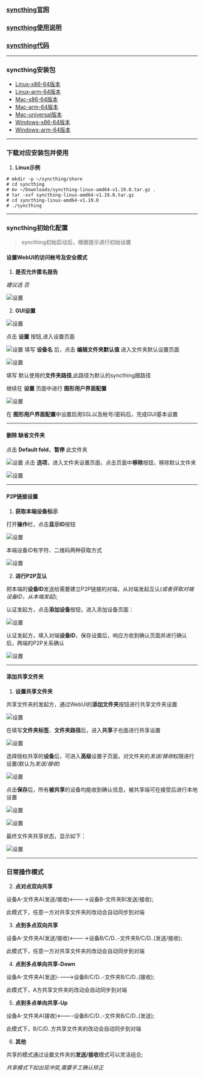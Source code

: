 ### [syncthing官网](https://syncthing.net)

### [syncthing使用说明](https://docs.syncthing.net/users/index.html)

### [syncthing代码](https://github.com/syncthing)

----

### syncthing安装包
* [Linux-x86-64版本](https://github.com/syncthing/syncthing/releases/download/v1.19.0/syncthing-linux-amd64-v1.19.0.tar.gz)
* [Linux-arm-64版本](https://github.com/syncthing/syncthing/releases/download/v1.19.0/syncthing-linux-arm64-v1.19.0.tar.gz)
* [Mac-x86-64版本](https://github.com/syncthing/syncthing/releases/download/v1.19.0/syncthing-macos-amd64-v1.19.0.zip)
* [Mac-arm-64版本](https://github.com/syncthing/syncthing/releases/download/v1.19.0/syncthing-macos-arm64-v1.19.0.zip)
* [Mac-universal版本](https://github.com/syncthing/syncthing/releases/download/v1.19.0/syncthing-macos-universal-v1.19.0.zip)
* [Windows-x86-64版本](https://github.com/syncthing/syncthing/releases/download/v1.19.0/syncthing-windows-amd64-v1.19.0.zip)
* [Windows-arm-64版本](https://github.com/syncthing/syncthing/releases/download/v1.19.0/syncthing-windows-arm64-v1.19.0.zip)

----

### 下载对应安装包并使用

1. **Linux示例**
```
# mkdir -p ~/syncthing/share
# cd syncthing
# mv ~/Downloads/syncthing-linux-amd64-v1.19.0.tar.gz .
# tar -xvf syncthing-linux-amd64-v1.19.0.tar.gz
# cd syncthing-linux-amd64-v1.19.0
# ./syncthing
```
----

### syncthing初始化配置
> syncthing初始启动后，根据提示进行初始设置

#### 设置WebUI的访问帐号及安全模式

1. **是否允许匿名报告**

*建议选 否*

![设置](asset/syncthing-init-setting-01.png)

2. **GUI设置**

![设置](asset/syncthing-init-setting-02.png)

点击 **设置** 按钮,进入设置页面

![设置](asset/syncthing-init-setting-02-01.png)
填写 **设备名** 后，点击 **编辑文件夹默认值** 进入文件夹默认设置页面

![设置](asset/syncthing-init-setting-02-01-01.png)

填写 默认使用的**文件夹路径**,此路径为默认的syncthing跟路径

继续在 **设置** 页面中进行 **图形用户界面配置**

![设置](asset/syncthing-init-setting-02-02.png)

在 **图形用户界面配置**中设置启用SSL以及帐号/密码后，完成GUI基本设置

----

#### 删除 **缺省文件夹**
点击 **Default fold**，**暂停** 此文件夹

![设置](asset/syncthing-init-setting-03.png)
点击 **选项**，进入文件夹设置页面，点击页面中**移除**按钮，移除默认文件夹

![设置](asset/syncthing-init-setting-03-01.png)

----

#### P2P链接设置

1. **获取本端设备标示**

打开**操作**栏，点击**显示ID**按钮

![设置](asset/syncthing-init-setting-04.png)

本端设备ID有字符、二维码两种获取方式

![设置](asset/syncthing-init-setting-04-01.png)

2. **进行P2P互认**

把本端的**设备ID**发送给需要建立P2P链接的对端，从对端发起互认(*或者获取对端设备ID，从本端发起*); 

认证发起方，点击**添加设备**按钮，进入添加设备页面：

![设置](asset/syncthing-init-setting-04-02.png)

认证发起方，填入对端**设备ID**，保存设置后，响应方收到确认页面并进行确认后，两端的P2P关系确认

![设置](asset/syncthing-init-setting-04-03.png)

----

#### 添加共享文件夹

1. **设置共享文件夹**

共享文件夹的发起方，通过WebUI的**添加文件夹**按钮进行共享文件夹设置

![设置](asset/syncthing-init-setting-05.png)

在填写**文件夹标签**、**文件夹路径**后，进入**共享**子也面进行共享设置

![设置](asset/syncthing-init-setting-05-02.png)

选择授权共享的**设备**后，可进入**高级**设置子页面，对文件夹的*发送/接收*权限进行设置(默认为*发送/接收*)

![设置](asset/syncthing-init-setting-05-01.png)

点击**保存**后，所有**被共享**的设备均能收到确认信息，被共享端可在接受后进行本地设置

![设置](asset/syncthing-init-setting-05-03.png)

![设置](asset/syncthing-init-setting-05-04.png)

最终文件夹共享状态，显示如下：

![设置](asset/syncthing-init-setting-06.png)

----

### 日常操作模式

2. **点对点双向共享**

设备A-文件夹A(发送/接收)<---->设备B-文件夹B(发送/接收); 

此模式下，任意一方对共享文件夹的改动会自动同步到对端

3. **点到多点双向共享**

设备A-文件夹A(发送/接收)<---->设备B/C/D..-文件夹B/C/D..(发送/接收); 

此模式下，任意一方对共享文件夹的改动会自动同步到对端

4. **点到多点单向共享-Down**

设备A-文件夹A(发送)---->设备B/C/D..-文件夹B/C/D..(接收); 

此模式下，A方共享文件夹的改动会自动同步到对端

5. **点到多点单向共享-Up**

设备A-文件夹A(接收)<----设备B/C/D..-文件夹B/C/D..(发送); 

此模式下，B/C/D..方共享文件夹的改动会自动同步到对端

6. **其他**

共享的模式通过设置文件夹的**发送/接收**模式可以灵活组合; 

*共享模式下如出现冲突,需要手工确认矫正*


